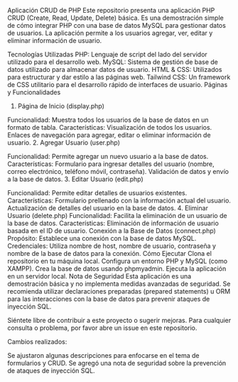 Aplicación CRUD de PHP
Este repositorio presenta una aplicación PHP CRUD (Create, Read, Update, Delete) básica. Es una demostración simple de cómo integrar PHP con una base de datos MySQL para gestionar datos de usuarios. La aplicación permite a los usuarios agregar, ver, editar y eliminar información de usuario.

Tecnologías Utilizadas
PHP: Lenguaje de script del lado del servidor utilizado para el desarrollo web.
MySQL: Sistema de gestión de base de datos utilizado para almacenar datos de usuario.
HTML & CSS: Utilizados para estructurar y dar estilo a las páginas web.
Tailwind CSS: Un framework de CSS utilitario para el desarrollo rápido de interfaces de usuario.
Páginas y Funcionalidades
1. Página de Inicio (display.php)

Funcionalidad: Muestra todos los usuarios de la base de datos en un formato de tabla.
Características:
Visualización de todos los usuarios.
Enlaces de navegación para agregar, editar o eliminar información de usuario.
2. Agregar Usuario (user.php)

Funcionalidad: Permite agregar un nuevo usuario a la base de datos.
Características:
Formulario para ingresar detalles del usuario (nombre, correo electrónico, teléfono móvil, contraseña).
Validación de datos y envío a la base de datos.
3. Editar Usuario (edit.php)

Funcionalidad: Permite editar detalles de usuarios existentes.
Características:
Formulario prellenado con la información actual del usuario.
Actualización de detalles del usuario en la base de datos.
4. Eliminar Usuario (delete.php)
Funcionalidad: Facilita la eliminación de un usuario de la base de datos.
Características:
Eliminación de información de usuario basada en el ID de usuario.
Conexión a la Base de Datos (connect.php)
Propósito: Establece una conexión con la base de datos MySQL.
Credenciales: Utiliza nombre de host, nombre de usuario, contraseña y nombre de la base de datos para la conexión.
Cómo Ejecutar
Clona el repositorio en tu máquina local.
Configura un entorno PHP y MySQL (como XAMPP).
Crea la base de datos usando phpmyadmin.
Ejecuta la aplicación en un servidor local.
Nota de Seguridad
Esta aplicación es una demostración básica y no implementa medidas avanzadas de seguridad. Se recomienda utilizar declaraciones preparadas (prepared statements) u ORM para las interacciones con la base de datos para prevenir ataques de inyección SQL.

Siéntete libre de contribuir a este proyecto o sugerir mejoras. Para cualquier consulta o problema, por favor abre un issue en este repositorio.

Cambios realizados:

Se ajustaron algunas descripciones para enfocarse en el tema de formularios y CRUD.
Se agregó una nota de seguridad sobre la prevención de ataques de inyección SQL.
